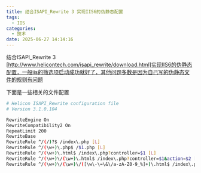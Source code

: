 ```yaml
---
title: 结合ISAPI_Rewrite 3 实现IIS6的伪静态配置
tags:
  - IIS
categories:
  - 技术
date: 2025-06-27 14:14:16
---
```


结合ISAPI_Rewrite 3 [http://www.helicontech.com/isapi_rewrite/download.html]实现IIS6的伪静态配置，一般iis的筛选项启动成功就好了，其他问题多数是因为自己写的伪静态文件的规则有问题  
  
  
下面是一些相关的文件配置

```bash
# Helicon ISAPI_Rewrite configuration file
# Version 3.1.0.104

RewriteEngine On
RewriteCompatibility2 On
RepeatLimit 200
RewriteBase 
RewriteRule ^/(/)?$ /index\.php [L]
RewriteRule ^/(\w+)\.php$ /$1.php [L]
RewriteRule ^/(\w+)\.html$ /index\.php?controller=$1 [L]
RewriteRule ^/(\w+)\/(\w+)\.html$ /index\.php?controller=$1&action=$2 [L]
RewriteRule ^/(\w+)\/(\w+)\/([\w\-\=\&\/a-zA-Z0-9_%]+)\.html$ /index\.php?controller=$1&action=$2&arguments=$3 [L]
```



